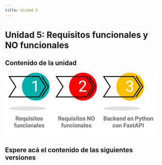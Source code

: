 ```yaml
---
title: Unidad 5
---
```

# Unidad 5: Requisitos funcionales y NO funcionales

## Contenido de la unidad

<img src="images/contenidoU5.png"/>

## Espere acá el contenido de las siguientes versiones